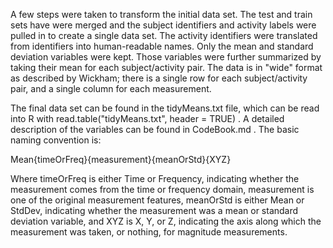 A few steps were taken to transform the initial data set. The test and train sets have were merged and the subject identifiers and activity labels were pulled in to create a single data set. The activity identifiers were translated from identifiers into human-readable names. Only the mean and standard deviation variables were kept. Those variables were further summarized by taking their mean for each subject/activity pair. The data is in "wide" format as described by Wickham; there is a single row for each subject/activity pair, and a single column for each measurement.

The final data set can be found in the  tidyMeans.txt  file, which can be read into R with  read.table("tidyMeans.txt", header = TRUE) . A detailed description of the variables can be found in  CodeBook.md . The basic naming convention is:

Mean{timeOrFreq}{measurement}{meanOrStd}{XYZ}

Where  timeOrFreq  is either Time or Frequency, indicating whether the measurement comes from the time or frequency domain,  measurement  is one of the original measurement features,  meanOrStd  is either Mean or StdDev, indicating whether the measurement was a mean or standard deviation variable, and  XYZ  is X, Y, or Z, indicating the axis along which the measurement was taken, or nothing, for magnitude measurements.
